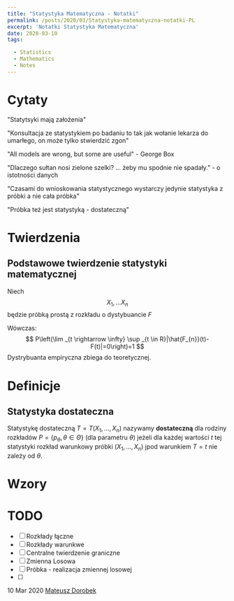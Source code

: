 ```yaml
---
title: "Statystyka Matematyczna - Notatki"
permalink: /posts/2020/03/Statystyka-matematyczna-notatki-PL
excerpt: 'Notatki Statystyka Matematyczna'
date: 2020-03-10
tags:

  - Statistics
  - Mathematics
  - Notes
---
```


# Cytaty

"Statytsyki mają założenia"

"Konsultacja ze statystykiem po badaniu to tak jak wołanie lekarza do umarłego, on może tylko stwierdzić zgon"

"All models are wrong, but some are useful" - George Box

"Dlaczego sułtan nosi zielone szelki? ... żeby mu spodnie nie spadały." - o istotności danych

"Czasami do wnioskowania statystycznego wystarczy jedynie statystyka z próbki a nie cała próbka"

"Próbka też jest statystyką - dostateczną"

# Twierdzenia

## Podstawowe twierdzenie statystyki matematycznej

Niech $$X_1, ... X_n$$ będzie próbką prostą z rozkładu o dystybuancie $F$ 

Wówczas:
$$
P\left(\lim _{t \rightarrow \infty} \sup _{t \in R}|\hat{F_{n}}(t)-F(t)|=0\right)=1
$$
Dystrybuanta empiryczna zbiega do teoretycznej.

# Definicje

## Statystyka dostateczna

Statystykę dostateczną $T = T(X_1, ..., X_n)$ nazywamy **dostateczną** dla rodziny rozkładów $P = \{p_{\theta}, \theta \in \Theta\}$ (dla parametru $\theta$) jeżeli dla każdej wartości $t$ tej statystyki rozkład warunkowy próbki $(X_1, \dots, X_n)$ jpod warunkiem $T = t$ nie zależy od $\theta$.



# Wzory

# TODO

- [ ] Rozkłady łączne
- [ ] Rozkłady warunkwe
- [ ] Centralne twierdzenie  graniczne
- [ ] Zmienna Losowa
- [ ] Próbka - realizacja zmiennej losowej
- [ ] 



10 Mar 2020 [Mateusz Dorobek](https://mateuszdorobek.pl/)
